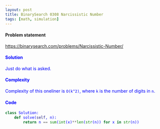 ```yaml
---
layout: post
title: BinarySearch 0308 Narcissistic Number
tags: [math, simulation]
---
```


#### Problem statement

<a href="https://binarysearch.com/problems/Narcissistic-Number/"> <font color = blue>https://binarysearch.com/problems/Narcissistic-Number/

#### Solution
Just do what is asked.

#### Complexity
Complexity of this oneliner is `O(k^2)`, where `k` is the number of digits in `n`.

#### Code
```python
class Solution:
    def solve(self, n):
        return n == sum(int(x)**len(str(n)) for x in str(n))
```
